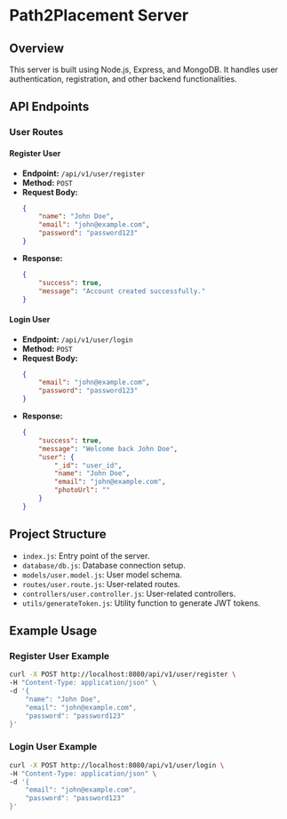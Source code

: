 # Path2Placement Server

## Overview

This server is built using Node.js, Express, and MongoDB. It handles user authentication, registration, and other backend functionalities.

## API Endpoints

### User Routes

#### Register User

- **Endpoint:** `/api/v1/user/register`
- **Method:** `POST`
- **Request Body:**
    ```json
    {
        "name": "John Doe",
        "email": "john@example.com",
        "password": "password123"
    }
    ```
- **Response:**
    ```json
    {
        "success": true,
        "message": "Account created successfully."
    }
    ```

#### Login User

- **Endpoint:** `/api/v1/user/login`
- **Method:** `POST`
- **Request Body:**
    ```json
    {
        "email": "john@example.com",
        "password": "password123"
    }
    ```
- **Response:**
    ```json
    {
        "success": true,
        "message": "Welcome back John Doe",
        "user": {
            "_id": "user_id",
            "name": "John Doe",
            "email": "john@example.com",
            "photoUrl": ""
        }
    }
    ```

## Project Structure

- `index.js`: Entry point of the server.
- `database/db.js`: Database connection setup.
- `models/user.model.js`: User model schema.
- `routes/user.route.js`: User-related routes.
- `controllers/user.controller.js`: User-related controllers.
- `utils/generateToken.js`: Utility function to generate JWT tokens.

## Example Usage

### Register User Example

```bash
curl -X POST http://localhost:8080/api/v1/user/register \
-H "Content-Type: application/json" \
-d '{
    "name": "John Doe",
    "email": "john@example.com",
    "password": "password123"
}'
```

### Login User Example

```bash
curl -X POST http://localhost:8080/api/v1/user/login \
-H "Content-Type: application/json" \
-d '{
    "email": "john@example.com",
    "password": "password123"
}'
```
